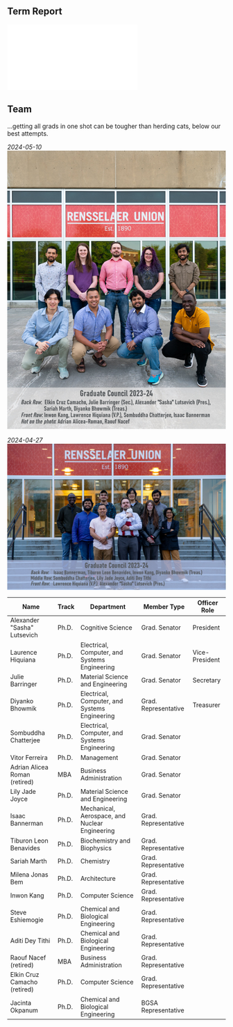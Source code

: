 ## Term Report
![Graduate Council 2023-24 Term Report - Compressed_27.5](../../../_assets/Graduate%20Council%20-%20A/2023-24%20-%20A/Graduate%20Council%202023-24%20Term%20Report%20-%20Compressed_27.5.pdf)


## Team

...getting all grads in one shot can be tougher than herding cats, below our best attempts.

_2024-05-10_
![gc2023-24_team-2023-05-10](../../../_assets/Graduate%20Council%20-%20A/2023-24%20-%20A/gc2023-24_team-2023-05-10.jpg)

_2024-04-27_
![gc2023-24_team_2024-04-27](../../../_assets/Graduate%20Council%20-%20A/2023-24%20-%20A/gc2023-24_team_2024-04-27.jpg)

| Name                          | Track | Department                                     | Member Type          | Officer Role   |
| ----------------------------- | ----- | ---------------------------------------------- | -------------------- | -------------- |
| Alexander "Sasha" Lutsevich   | Ph.D. | Cognitive Science                              | Grad. Senator        | President      |
| Laurence Hiquiana             | Ph.D. | Electrical, Computer, and Systems Engineering  | Grad. Senator        | Vice-President |
| Julie Barringer               | Ph.D. | Material Science and Engineering               | Grad. Senator        | Secretary      |
| Diyanko Bhowmik               | Ph.D. | Electrical, Computer, and Systems Engineering  | Grad. Representative | Treasurer      |
| Sombuddha Chatterjee          | Ph.D. | Electrical, Computer, and Systems Engineering  | Grad. Senator        |                |
| Vitor Ferreira                | Ph.D. | Management                                     | Grad. Senator        |                |
| Adrian Alicea Roman (retired) | MBA   | Business Administration                        | Grad. Senator        |                |
| Lily Jade Joyce               | Ph.D. | Material Science and Engineering               | Grad. Senator        |                |
| Isaac Bannerman               | Ph.D. | Mechanical, Aerospace, and Nuclear Engineering | Grad. Representative |                |
| Tiburon Leon Benavides        | Ph.D. | Biochemistry and Biophysics                    | Grad. Representative |                |
| Sariah Marth                  | Ph.D. | Chemistry                                      | Grad. Representative |                |
| Milena Jonas Bem              | Ph.D. | Architecture                                   | Grad. Representative |                |
| Inwon Kang                    | Ph.D. | Computer Science                               | Grad. Representative |                |
| Steve Eshiemogie              | Ph.D. | Chemical and Biological Engineering            | Grad. Representative |                |
| Aditi Dey Tithi               | Ph.D. | Chemical and Biological Engineering            | Grad. Representative |                |
| Raouf Nacef (retired)         | MBA   | Business Administration                        | Grad. Representative |                |
| Elkin Cruz Camacho (retired)  | Ph.D. | Computer Science                               | Grad. Representative |                |
| Jacinta Okpanum               | Ph.D. | Chemical and Biological Engineering            | BGSA Representative  |                |
